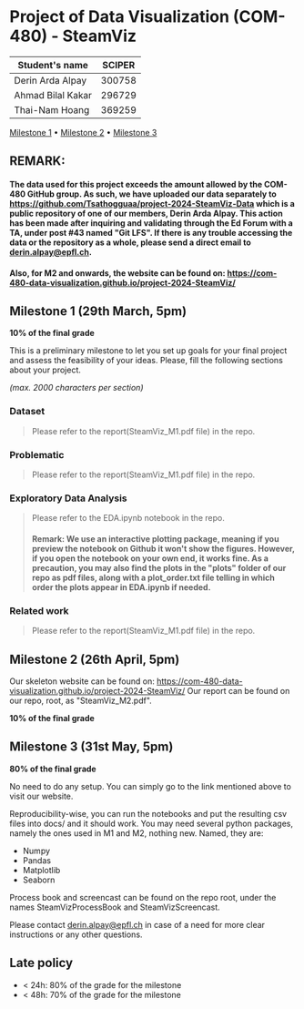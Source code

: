 # Project of Data Visualization (COM-480) - SteamViz

| Student's name | SCIPER |
| -------------- | ------ |
| Derin Arda Alpay | 300758 |
| Ahmad Bilal Kakar | 296729 |
| Thai-Nam Hoang | 369259 |

[Milestone 1](#milestone-1) • [Milestone 2](#milestone-2) • [Milestone 3](#milestone-3)

## REMARK:
#### The data used for this project exceeds the amount allowed by the COM-480 GitHub group. As such, we have uploaded our data separately to https://github.com/Tsathogguaa/project-2024-SteamViz-Data which is a public repository of one of our members, Derin Arda Alpay. This action has been made after inquiring and validating through the Ed Forum with a TA, under post #43 named "Git LFS". If there is any trouble accessing the data or the repository as a whole, please send a direct email to derin.alpay@epfl.ch.

#### Also, for M2 and onwards, the website can be found on: https://com-480-data-visualization.github.io/project-2024-SteamViz/

## Milestone 1 (29th March, 5pm)

**10% of the final grade**

This is a preliminary milestone to let you set up goals for your final project and assess the feasibility of your ideas.
Please, fill the following sections about your project.

*(max. 2000 characters per section)*

### Dataset

> Please refer to the report(SteamViz_M1.pdf file) in the repo.

### Problematic

> Please refer to the report(SteamViz_M1.pdf file) in the repo.

### Exploratory Data Analysis

> Please refer to the EDA.ipynb notebook in the repo.
> #### Remark: We use an interactive plotting package, meaning if you preview the notebook on Github it won't show the figures. However, if you open the notebook on your own end, it works fine. As a precaution, you may also find the plots in the "plots" folder of our repo as pdf files, along with a plot_order.txt file telling in which order the plots appear in EDA.ipynb if needed.

### Related work


> Please refer to the report(SteamViz_M1.pdf file) in the repo.

## Milestone 2 (26th April, 5pm)

Our skeleton website can be found on: https://com-480-data-visualization.github.io/project-2024-SteamViz/
Our report can be found on our repo, root, as "SteamViz_M2.pdf".

**10% of the final grade**


## Milestone 3 (31st May, 5pm)

**80% of the final grade**

No need to do any setup. You can simply go to the link mentioned above to visit our website.

Reproducibility-wise, you can run the notebooks and put the resulting csv files into docs/ and it should work. You may need several python packages, namely the ones used in M1 and M2, nothing new. Named, they are:
- Numpy
- Pandas
- Matplotlib
- Seaborn

Process book and screencast can be found on the repo root, under the names SteamVizProcessBook and SteamVizScreencast.

Please contact derin.alpay@epfl.ch in case of a need for more clear instructions or any other questions.


## Late policy

- < 24h: 80% of the grade for the milestone
- < 48h: 70% of the grade for the milestone

